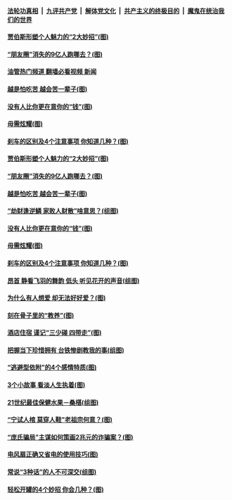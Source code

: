 ####  [法轮功真相](../../../../basic/blob/master/README.md?t=04240202) &nbsp;|&nbsp; [九评共产党](../../../../9ping.md/blob/master/README.md?t=04240202) &nbsp;|&nbsp; [解体党文化](../../../../jtdwh.md/blob/master/README.md?t=04240202)  &nbsp;|&nbsp; [共产主义的终极目的](../../../../gczydzjmd.md/blob/master/README.md?t=04240202) &nbsp;|&nbsp; [魔鬼在统治我们的世界](../../../../mgztzwmdsj.md/blob/master/README.md?t=04240202) 

#### [贾伯斯形塑个人魅力的“2大妙招”(图)](../pages/p8/969656.md?t=04240202) 

#### [“朋友圈”消失的9亿人跑哪去？(图)](../pages/p8/969648.md?t=04240202) 

#### [油管热门频道 翻墙必看视频 新闻](http://159.65.108.143:81/youtube.html)

#### [越是怕吃苦 越会苦一辈子(图)](../pages/p8/969566.md?t=04240202) 

#### [没有人比你更在意你的“钱”(图)](../pages/p8/969534.md?t=04240202) 

#### [毋需炫耀(图)](../pages/p8/969366.md?t=04240202) 

#### [刹车的区别及4个注意事项 你知道几种？(图)](../pages/p8/969520.md?t=04240202) 

#### [贾伯斯形塑个人魅力的“2大妙招”(图)](../pages/p8/969656.md?t=04240202) 

#### [“朋友圈”消失的9亿人跑哪去？(图)](../pages/p8/969648.md?t=04240202) 

#### [越是怕吃苦 越会苦一辈子(图)](../pages/p8/969566.md?t=04240202) 

#### [“劫财逢逆鳞 家败人财散”啥意思？(组图)](../pages/p8/969542.md?t=04240202) 

#### [没有人比你更在意你的“钱”(图)](../pages/p8/969534.md?t=04240202) 

#### [毋需炫耀(图)](../pages/p8/969366.md?t=04240202) 

#### [刹车的区别及4个注意事项 你知道几种？(图)](../pages/p8/969520.md?t=04240202) 

#### [昂首 静看飞羽的舞韵 低头 听见花开的声音(组图)](../pages/p8/965536.md?t=04240202) 

#### [为什么有人想爱 却无法好好爱？(图)](../pages/p8/969420.md?t=04240202) 

#### [刻在骨子里的“教养”(图)](../pages/p8/968669.md?t=04240202) 

#### [酒店住宿 谨记“三少碰 四带走”(图)](../pages/p8/969401.md?t=04240202) 

#### [把握当下珍惜拥有 台铁惨剧教我的事(组图)](../pages/p8/968875.md?t=04240202) 

#### [“逃避型依附”的4个感情特质(图)](../pages/p8/969314.md?t=04240202) 

#### [3个小故事 看淡人生执着(图)](../pages/p8/969111.md?t=04240202) 

#### [21世纪最佳保健水果－桑椹(组图)](../pages/p8/969132.md?t=04240202) 

#### [“宁试人棺 莫穿人鞋”老祖宗何意？(图)](../pages/p8/969220.md?t=04240202) 

#### [“庞氏骗局”主谋如何策画2兆元的诈骗案？(图)](../pages/p8/969216.md?t=04240202) 

#### [电风扇正确又省电的使用技巧(图)](../pages/p8/969127.md?t=04240202) 

#### [常说“3种话”的人不可深交(组图)](../pages/p8/969109.md?t=04240202) 

#### [轻松开罐的4个妙招 你会几种？(图)](../pages/p8/969124.md?t=04240202) 

<img src='http://gfw-breaker.win/goodnews/indexes/p8.md' width='0px' height='0px'/>
